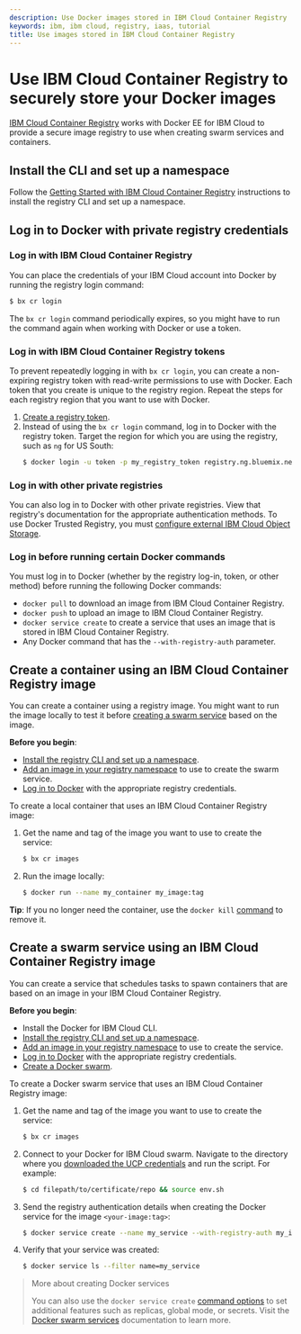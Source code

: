 ```yaml
---
description: Use Docker images stored in IBM Cloud Container Registry
keywords: ibm, ibm cloud, registry, iaas, tutorial
title: Use images stored in IBM Cloud Container Registry
---
```


# Use IBM Cloud Container Registry to securely store your Docker images
[IBM Cloud Container Registry](https://www.ibm.com/cloud/container-registry) works with Docker EE for IBM Cloud to provide a secure image registry to use when creating swarm services and containers.

## Install the CLI and set up a namespace
Follow the [Getting Started with IBM Cloud Container Registry](https://console.bluemix.net/docs/services/Registry/index.html) instructions to install the registry CLI and set up a namespace.

## Log in to Docker with private registry credentials

### Log in with IBM Cloud Container Registry
You can place the credentials of your IBM Cloud account into Docker by running the registry login command:

```bash
$ bx cr login
```

The `bx cr login` command periodically expires, so you might have to run the command again when working with Docker or use a token.

### Log in with IBM Cloud Container Registry tokens
To prevent repeatedly logging in with `bx cr login`, you can create a non-expiring registry token with read-write permissions to use with Docker. Each token that you create is unique to the registry region. Repeat the steps for each registry region that you want to use with Docker.

1. [Create a registry token](https://console.bluemix.net/docs/services/Registry/registry_tokens.html#registry_tokens_create).
2. Instead of using the `bx cr login` command, log in to Docker with the registry token. Target the region for which you are using the registry, such as `ng` for US South:
    ```bash
    $ docker login -u token -p my_registry_token registry.ng.bluemix.net
    ```

### Log in with other private registries
You can also log in to Docker with other private registries. View that registry's documentation for the appropriate authentication methods. To use Docker Trusted Registry, you must [configure external IBM Cloud Object Storage](dtr-ibm-cos.md).

### Log in before running certain Docker commands
You must log in to Docker (whether by the registry log-in, token, or other method) before running the following Docker commands:
- `docker pull` to download an image from IBM Cloud Container Registry.
- `docker push` to upload an image to IBM Cloud Container Registry.
- `docker service create` to create a service that uses an image that is stored in IBM Cloud Container Registry.
- Any Docker command that has the `--with-registry-auth` parameter.

## Create a container using an IBM Cloud Container Registry image
You can create a container using a registry image. You might want to run the image locally to test it before [creating a swarm service](#create-a-swarm-service-using-an-ibm-cloud-container-registry-image) based on the image.

**Before you begin**:
- [Install the registry CLI and set up a namespace](#install-the-cli-and-set-up-a-namespace).
- [Add an image in your registry namespace](https://console.bluemix.net/docs/services/Registry/registry_images_.html#registry_images_) to use to create the swarm service.
- [Log in to Docker](#log-in-to-docker-with-private-registry-credentials) with the appropriate registry credentials.

To create a local container that uses an IBM Cloud Container Registry image:

1. Get the name and tag of the image you want to use to create the service:
    ```bash
    $ bx cr images
    ```

2. Run the image locally:
    ```bash
    $ docker run --name my_container my_image:tag
    ```

**Tip**: If you no longer need the container, use the `docker kill` [command](/engine/reference/commandline/kill/) to remove it.

## Create a swarm service using an IBM Cloud Container Registry image
You can create a service that schedules tasks to spawn containers that are based on an image in your IBM Cloud Container Registry.

**Before you begin**:
- Install the Docker for IBM Cloud CLI.
- [Install the registry CLI and set up a namespace](#install-the-cli-and-set-up-a-namespace).
- [Add an image in your registry namespace](https://console.bluemix.net/docs/services/Registry/registry_images_.html#registry_images_) to use to create the service.
- [Log in to Docker](#log-in-to-docker-with-private-registry-credentials) with the appropriate registry credentials.
- [Create a Docker swarm](/engine/swarm/swarm-mode/#create-a-swarm).

To create a Docker swarm service that uses an IBM Cloud Container Registry image:

1. Get the name and tag of the image you want to use to create the service:
    ```bash
    $ bx cr images
    ```

2. Connect to your Docker for IBM Cloud swarm. Navigate to the directory where you [downloaded the UCP credentials](administering-swarms.md#download-client-certificates) and run the script. For example:
   ```bash
   $ cd filepath/to/certificate/repo && source env.sh
   ```

3. Send the registry authentication details when creating the Docker service for the image `<your-image:tag>`:
    ```bash
    $ docker service create --name my_service --with-registry-auth my_image:tag
    ```

4. Verify that your service was created:
    ```bash
    $ docker service ls --filter name=my_service
    ```

> More about creating Docker services
>
> You can also use the `docker service create` [command options](/engine/reference/commandline/service_create/) to set additional features such as replicas, global mode, or secrets. Visit the [Docker swarm services](/engine/swarm/services/) documentation to learn more.
